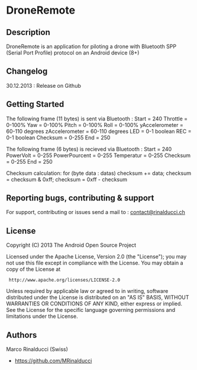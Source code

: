 DroneRemote
===========

## Description

DroneRemote is an application for piloting a drone with Bluetooth SPP (Serial Port Profile) protocol on an Android device (8+)

## Changelog

30.12.2013 : Release on Github

## Getting Started

The following frame (11 bytes) is sent via Bluetooth :
Start = 240 
Throttle = 0-100%
Yaw = 0-100%
Pitch = 0-100% 
Roll = 0-100% 
yAccelerometer = 60-110 degrees
zAccelerometer = 60-110 degrees
LED = 0-1 boolean
REC = 0-1 boolean
Checksum = 0-255
End = 250

The following frame (6 bytes) is recieved via Bluetooth :
Start = 240 
PowerVolt = 0-255
PowerPourcent = 0-255
Temperatur = 0-255
Checksum = 0-255
End = 250

Checksum calculation:
for (byte data : datas) checksum += data;
checksum = checksum & 0xff;
checksum = 0xff - checksum

## Reporting bugs, contributing & support

For support, contributing or issues send a mail to : contact@rinalducci.ch

## License

Copyright (C) 2013 The Android Open Source Project

Licensed under the Apache License, Version 2.0 (the "License");
you may not use this file except in compliance with the License.
You may obtain a copy of the License at

     http://www.apache.org/licenses/LICENSE-2.0

Unless required by applicable law or agreed to in writing, software
distributed under the License is distributed on an "AS IS" BASIS,
WITHOUT WARRANTIES OR CONDITIONS OF ANY KIND, either express or implied.
See the License for the specific language governing permissions and
limitations under the License.

## Authors

Marco Rinalducci (Swiss)
- https://github.com/MRinalducci
